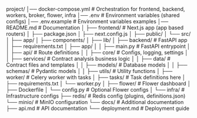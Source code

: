 project/
│── docker-compose.yml        # Orchestration for frontend, backend, workers, broker, flower, infra
│── .env                      # Environment variables (shared configs)
│── .env.example                # Environment variables examples
│── README.md                 # Documentation
│
├── frontend/                 # Next.js app (app based routers)
│   ├── package.json
│   ├── next.config.js
│   ├── public/
│   └── src/
│       ├── app/
│       ├── components/
│       ├── lib/
│
├── backend/                  # FastAPI app
│   ├── requirements.txt
│   ├── app/
│   │   ├── main.py           # FastAPI entrypoint
│   │   ├── api/              # Route definitions
│   │   ├── core/             # Configs, logging, settings
│   │   ├── services/         # Contract analysis business logic
│   │   ├── data/             # Contract files and templates
│   │   ├── models/           # Database models
│   │   ├── schemas/          # Pydantic models
│   │   ├── utils/            # Utility functions
│
├── worker/                   # Celery worker with tasks
│   ├── tasks/                # Task definitions here
│   ├── requirements.txt
│   └── worker.py
│
├── flower/                   # Flower dashboard
│   ├── Dockerfile
│   └── config.py             # Optional Flower configs
│
└── infra/                    # Infrastructure configs
    ├── redis/             # Redis config (plugins, definitions.json)
    └── minio/               # MinIO configuration
└── docs/                     # Additional documentation
    ├── api.md                # API documentation
    └── deployment.md         # Deployment guide